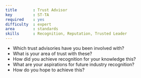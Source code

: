 ```yaml
---
title       : Trust Advisor
key         : ST-TA
required    : yes
difficulty  : expert
area        : standards
skills      : Recognition, Reputation, Trusted Leader
---
```


- Which trust advisories have you been involved with?
 - What is your area of trust with these?
 - How did you achieve recognition for your knowledge this?
- What are your aspirations for future industry recognition?
 - How do you hope to achieve this?
